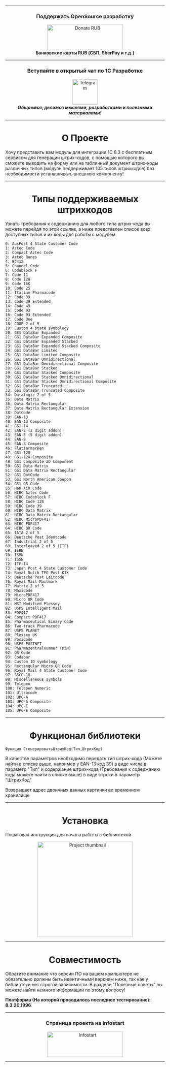 <hr>
<!-- Donations -->
<div align = "center">
	<h3>Поддержать OpenSource разработку</h3>
	<a href="https://yookassa.ru/my/i/ZvMnfF25nCN8/l">
		<img src="https://yookassa.ru/files/Guide_files/logo-black.svg" alt="Donate RUB" width="240" height="80" />
	</a>
	<div>
		<b>Банковские карты RUB (СБП, SberPay и т.д.)</b>
	</div>
</div>
<!-- Donations -->

<hr/>

<!-- TG -->
<div align = "center">
	<h3>Вступайте в открытый чат по 1С Разработке</h3>
	<a href="https://t.me/grokking_1c">
		<img src="https://icon-icons.com/downloadimage.php?id=72055&root=923/PNG/256/&file=telegram_icon-icons.com_72055.png" alt="Telegram" width="80" height="80" />
	</a>
</div>
<div align = "center">
	<b><i>Общаемся, делимся мыслями, разработками и полезными материалами!</i></b>
</div>
<!-- TG -->

<hr/>

<!-- Content -->
<div align = "center">
	<h1>О Проекте</h1>
</div>

Хочу представить вам модуль для интеграции 1С 8.3 с бесплатным сервисом для генерации штрих-кодов, с помощью которого вы сможете выводить на форму или на табличный документ штрих-коды различных типов (модуль поддерживает 105 типов штрихкодов) без необходимости устанавливать внешнюю компоненту!

<hr/>

<div align = "center">
	<h1>Типы поддерживаемых штрихкодов</h1>
</div>

Узнать требования к содержанию для любого типа штрих-кода вы можете перейдя по этой ссылке, а ниже представлен список всех доступных типов и их коды для работы с модулем
```
0: AusPost 4 State Customer Code
1: Aztec Code
2: Compact Aztec Code
3: Aztec Runes
4: BC412
5: Channel Code
6: Codablock F
7: Code 11
8: Code 128
9: Code 16K
10: Code 25
11: Italian Pharmacode
12: Code 39
13: Code 39 Extended
14: Code 49
15: Code 93
16: Code 93 Extended
17: Code One
18: COOP 2 of 5
19: Custom 4 state symbology
20: GS1 DataBar Expanded
21: GS1 DataBar Expanded Composite
22: GS1 DataBar Expanded Stacked
23: GS1 DataBar Expanded Stacked Composite
24: GS1 DataBar Limited
25: GS1 DataBar Limited Composite
26: GS1 DataBar Omnidirectional
27: GS1 DataBar Omnidirectional Composite
28: GS1 DataBar Stacked
29: GS1 DataBar Stacked Composite
30: GS1 DataBar Stacked Omnidirectional
31: GS1 DataBar Stacked Omnidirectional Composite
32: GS1 DataBar Truncated
33: GS1 DataBar Truncated Composite
34: Datalogic 2 of 5
35: Data Matrix
36: Data Matrix Rectangular
37: Data Matrix Rectangular Extension
38: DotCode
39: EAN-13
40: EAN-13 Composite
41: GS1-14
42: EAN-2 (2 digit addon)
43: EAN-5 (5 digit addon)
44: EAN-8
45: EAN-8 Composite
46: Flattermarken
47: GS1-128
48: GS1-128 Composite
49: GS1 Composite 2D Component
50: GS1 Data Matrix
51: GS1 Data Matrix Rectangular
52: GS1 DotCode
53: GS1 North American Coupon
54: GS1 QR Code
55: Han Xin Code
56: HIBC Aztec Code
57: HIBC Codablock F
58: HIBC Code 128
59: HIBC Code 39
60: HIBC Data Matrix
61: HIBC Data Matrix Rectangular
62: HIBC MicroPDF417
63: HIBC PDF417
64: HIBC QR Code
65: IATA 2 of 5
66: Deutsche Post Identcode
67: Industrial 2 of 5
68: Interleaved 2 of 5 (ITF)
69: ISBN
70: ISMN
71: ISSN
72: ITF-14
73: Japan Post 4 State Customer Code
74: Royal Dutch TPG Post KIX
75: Deutsche Post Leitcode
76: Royal Mail Mailmark
77: Matrix 2 of 5
78: MaxiCode
79: MicroPDF417
80: Micro QR Code
81: MSI Modified Plessey
82: USPS Intelligent Mail
83: PDF417
84: Compact PDF417
85: Pharmaceutical Binary Code
86: Two-track Pharmacode
87: USPS PLANET
88: Plessey UK
89: PosiCode
90: USPS POSTNET
91: Pharmazentralnummer (PZN)
92: QR Code
93: Codabar
94: Custom 1D symbology
95: Rectangular Micro QR Code
96: Royal Mail 4 State Customer Code
97: SSCC-18
98: Miscellaneous symbols
99: Telepen
100: Telepen Numeric
101: Ultracode
102: UPC-A
103: UPC-A Composite
104: UPC-E
105: UPC-E Composite
```

<hr/>

<div align = "center">
	<h1>Функционал библиотеки</h1>
</div>

```
Функция СгенерироватьШтрихКод(Тип,ШтрихКод)
```
В качестве параметров необходимо передать тип штрих-кода (Можете найти в списке выше, например у EAN-13 код 39) в виде числа в параметр "Тип" и содержание штрих-кода (Требования к содержанию кода можете найти в списке выше) в виде строки в параметр "ШтрихКод"

Возвращает адрес двоичных данных картинки во временном хранилище


<hr/>

<div align = "center">
	<h1>Установка</h1>
</div>

Пошаговая инструкция для начала работы с библиотекой


<div align = "center">
	<img src="https://infostart.ru/upload/iblock/a5b/a5b40b43ed3d26baf8a71b97edcb5ab8.gif" alt="Project thumbnail" width = "300"/>
</div>


<hr/>


<div align = "center">
	<h1>Совместимость</h1>
</div>

Обратите внимание что версии ПО на вашем компьютере не обязательно должны быть идентичными версиям ниже, так как у библиотеки нет строгой зависимости. В разделе "Полезные советы" вы можете найти немного информации по этому вопросу!

<b>Платформа (На которой проводилось последнее тестирование): 8.3.20.1996</b>

<!-- Content -->

<!-- Partner -->
<hr>
<div align = "center">
	<h3>Страница проекта на Infostart</h3>
	<a href="https://infostart.ru/1c/tools/2194329/">
		<img src="https://infostart.ru/bitrix/templates/sandbox_empty/assets/tpl/abo/img/logo.svg" alt="Infostart" width="240" height="80" />
	</a>
</div>
<hr>
<!-- Partner -->
